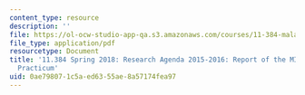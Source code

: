 ```yaml
---
content_type: resource
description: ''
file: https://ol-ocw-studio-app-qa.s3.amazonaws.com/courses/11-384-malaysia-sustainable-cities-practicum-spring-2018/0ae798071c5aed6355ae8a57174fea97_MIT11_384S18_2015Cohort.pdf
file_type: application/pdf
resourcetype: Document
title: '11.384 Spring 2018: Research Agenda 2015-2016: Report of the MIT-UTM 2015
  Practicum'
uid: 0ae79807-1c5a-ed63-55ae-8a57174fea97
---
```

